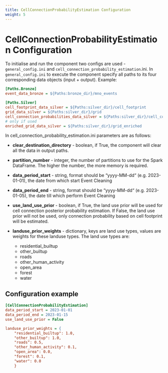 ```yaml
---
title: CellConnectionProbabilityEstimation Configuration
weight: 5
---
```


# CellConnectionProbabilityEstimation Configuration
To initialise and run the component two configs are used - `general_config.ini` and `cell_connection_probability_estimation`.ini. In `general_config.ini` to execute the component specify all paths to its four corresponding data objects (input + output). Example: 

```ini
[Paths.Bronze]
event_data_bronze = ${Paths:bronze_dir}/mno_events

[Paths.Silver]
cell_footprint_data_silver = ${Paths:silver_dir}/cell_footprint
grid_data_silver = ${Paths:silver_dir}/grid
cell_connection_probabilities_data_silver = ${Paths:silver_dir}/cell_conn_probs
# only if used
enriched_grid_data_silver = ${Paths:silver_dir}/grid_enriched
```

In cell_connection_probability_estimation.ini parameters are as follows: 
- **clear_destination_directory** - boolean, if True, the component will clear all the data in output paths.
  
- **partition_number** - integer, the number of partitions to use for the Spark DataFrame. The higher the number, the more memory is required.
  
- **data_period_start** - string, format should be “yyyy-MM-dd“ (e.g. 2023-01-01), the date from which start Event Cleaning

- **data_period_end** - string, format should be “yyyy-MM-dd“ (e.g. 2023-01-05), the date till which perform Event Cleaning

- **use_land_use_prior** - boolean, if True, the land use prior will be used for cell connection posterior probability estimation. If False, the land use prior will not be used, only connection probability based on cell footprint will be estimated.

- **landuse_prior_weights** - dictionary, keys are land use types, values are weights for these landuse types. The land use types are: 
    - residential_builtup
    - other_builtup
    - roads
    - other_human_activity
    - open_area
    - forest
    - water

## Configuration example

```ini
[CellConnectionProbabilityEstimation]
data_period_start = 2023-01-01
data_period_end = 2023-01-15
use_land_use_prior = False

landuse_prior_weights = {
    "residential_builtup": 1.0,
    "other_builtup": 1.0,
    "roads": 0.5,
    "other_human_activity": 0.1,
    "open_area": 0.0,
    "forest": 0.1,
    "water": 0.0
    }
```

